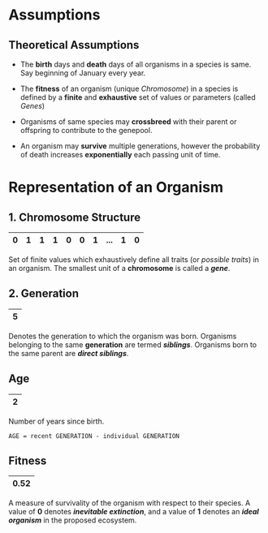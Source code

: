 
# Assumptions

## Theoretical Assumptions

- The **birth** days and **death** days of all organisms in a species is same. Say beginning of January every year.  

- The **fitness** of an organism (unique *Chromosome*) in a species is defined by a **finite** and **exhaustive** set of values or parameters (called *Genes*)

- Organisms of same species may **crossbreed** with their parent or offspring to contribute to the genepool.

- An organism may **survive** multiple generations, however the probability of death increases **exponentially** each passing unit of time.

# Representation of an Organism

## 1. Chromosome Structure

|0   |1   |1   |1   |0   |0   |1   |... |1   |0   |  
|----|----|----|----|----|----|----|----|----|----|  

Set of finite values which exhaustively define all traits (or *possible traits*) in an organism.
The smallest unit of a **chromosome** is called a ***gene***.

## 2. Generation

|5  |
|---|

Denotes the generation to which the organism was born. Organisms belonging to the same **generation** are termed ***siblings***. Organisms born to the same parent are ***direct siblings***.

## Age

|2  |
|---|

Number of years since birth.

```AGE = recent GENERATION - individual GENERATION```

## Fitness

|0.52  |
|------|

A measure of survivality of the organism with respect to their species. A value of **0** denotes ***inevitable extinction***, and a value of **1** denotes an ***ideal organism*** in the proposed ecosystem.